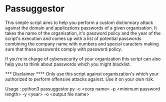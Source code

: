# Passuggestor


This simple script aims to help you perform a custom dictionnary attack against the domain and applications passwords of a given organisation. It takes the name of the organisation, it's password policy and the year of the script's execution and comes up with a list of potential passwords combining the company name with numbers and special caracters making sure that these passwords comply with password policy.

If you're in charge of cybersecurity of your organization this script can also help you to think about passwords which you might blacklist.

*** Disclaimer ****
Only use this script against organiszation's which your authorized to perform offensive attacks against. Use it on your own risk.

Usage : python3 passuggestor.py -c \<corp name\> -p \<minimum password length\> -y \<year\> -o \<output file name\>

